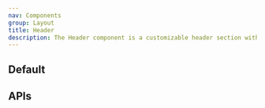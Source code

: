 ```yaml
---
nav: Components
group: Layout
title: Header
description: The Header component is a customizable header section with a logo, navigation, and actions. It is responsive and adapts to mobile and desktop screens.
---
```


## Default

<code src="./demos/index.tsx" nopadding></code>

## APIs
